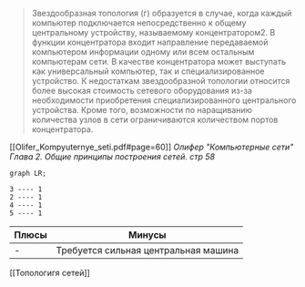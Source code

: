> Звездообразная топология (г) образуется в случае, когда каждый компьютер подключается непосредственно к общему центральному устройству, называемому концентратором2. В функции концентратора входит направление передаваемой компьютером информации одному или всем остальным компьютерам сети. В качестве концентратора может выступать как универсальный компьютер, так и специализированное устройство. К недостаткам звездообразной топологии относится более высокая стоимость сетевого оборудования из-за необходимости приобретения специализированного центрального устройства. Кроме того, возможности по наращиванию количества узлов в сети ограничиваются количеством портов концентратора.

[[Olifer_Kompyuternye_seti.pdf#page=60]]
*Олифер "Компьютерные сети" Глава 2. Общие принципы построения сетей. стр 58*

```mermaid
graph LR;

3 ---- 1
2 ---- 1
4 ---- 1
5 ---- 1

```

Плюсы | Минусы
-- | --
-| Требуется сильная центральная машина

[[Топологигя сетей]]
